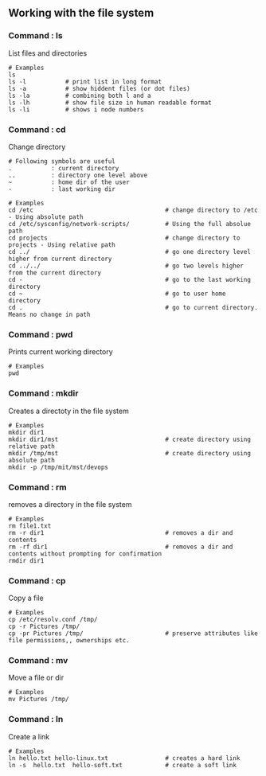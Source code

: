 ## Working with the file system

### Command : ls
List files and directories
```
# Examples
ls
ls -l           # print list in long format 
ls -a           # show hiddent files (or dot files)
ls -la          # combining both l and a
ls -lh          # show file size in human readable format   
ls -li          # shows i node numbers
```

### Command : cd
Change directory
```
# Following symbols are useful
.           : current directory
..          : directory one level above
~           : home dir of the user
-           : last working dir

# Examples
cd /etc                                     # change directory to /etc - Using absolute path
cd /etc/sysconfig/network-scripts/          # Using the full absolue path
cd projects                                 # change directory to projects - Using relative path
cd ../                                      # go one directory level higher from current directory
cd ../../                                   # go two levels higher from the current directory
cd -                                        # go to the last working directory
cd ~                                        # go to user home directory
cd .                                        # go to current directory. Means no change in path                                 
```

### Command : pwd
Prints current working directory
```
# Examples
pwd
```

### Command : mkdir
Creates a directoty in the file system
```
# Examples
mkdir dir1
mkdir dir1/mst                              # create directory using relative path
mkdir /tmp/mst                              # create directory using absolute path
mkdir -p /tmp/mit/mst/devops
```

### Command : rm
removes a directory in the file system
```
# Examples
rm file1.txt    
rm -r dir1                                  # removes a dir and contents          
rm -rf dir1                                 # removes a dir and contents without prompting for confirmation
rmdir dir1
```

### Command : cp
Copy a file
```
# Examples
cp /etc/resolv.conf /tmp/
cp -r Pictures /tmp/
cp -pr Pictures /tmp/                       # preserve attributes like file permissions,, ownerships etc.
```

### Command : mv
Move a file or dir
```
# Examples
mv Pictures /tmp/
```

### Command : ln
Create a link
```
# Examples
ln hello.txt hello-linux.txt                # creates a hard link
ln -s  hello.txt  hello-soft.txt            # create a soft link
```

